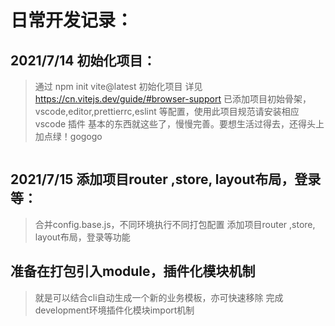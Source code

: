 # 日常开发记录：

## 2021/7/14 初始化项目：

> 通过 npm init vite@latest 初始化项目
> 详见 https://cn.vitejs.dev/guide/#browser-support
> 已添加项目初始骨架，vscode,editor,prettierrc,eslint 等配置，使用此项目规范请安装相应 vscode 插件
> 基本的东西就这些了，慢慢完善。要想生活过得去，还得头上加点绿！gogogo

```

```
## 2021/7/15 添加项目router ,store, layout布局，登录等：

> 合并config.base.js，不同环境执行不同打包配置
> 添加项目router ,store, layout布局，登录等功能

## 准备在打包引入module，插件化模块机制

> 就是可以结合cli自动生成一个新的业务模板，亦可快速移除
> 完成development环境插件化模块import机制


##
